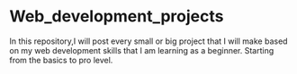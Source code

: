 # Web_development_projects
In this repository,I will post every small or big project that I will make based on my web development skills that I am learning as a beginner.
Starting from the basics to pro level.

